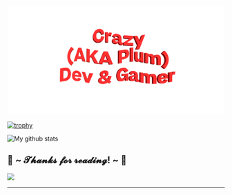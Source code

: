 <img src="./_3dtext2gif_rmkktcoafxzp.gif">

[![trophy](https://github-profile-trophy.vercel.app/?username=jsockchain&theme=nord)](https://github.com/ryo-ma/github-profile-trophy)

![My github stats](https://github-readme-stats.vercel.app/api?username=jsockchain&show_icons=true&theme=radical)
<body>
    <div>
        <h2>💖 ~ 𝓣𝓱𝓪𝓷𝓴𝓼 𝓯𝓸𝓻 𝓻𝓮𝓪𝓭𝓲𝓷𝓰! ~ 💖</h2>
        <div>
            <img src="https://thumbs.gfycat.com/ElderlyNiceIsopod-size_restricted.gif">
        </div>
        <hr>
    </div>
</body>
